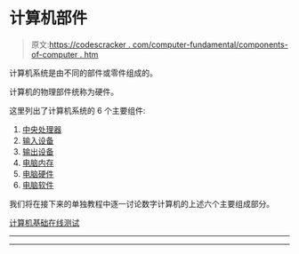 # 计算机部件

> 原文:[https://codescracker . com/computer-fundamental/components-of-computer . htm](https://codescracker.com/computer-fundamental/components-of-computer.htm)

计算机系统是由不同的部件或零件组成的。

计算机的物理部件统称为硬件。

这里列出了计算机系统的 6 个主要组件:

1.  [中央处理器](/computer-fundamental/central-processing-unit-cpu.htm)
2.  [输入设备](/computer-fundamental/input-devices.htm)
3.  [输出设备](/computer-fundamental/output-devices.htm)
4.  [电脑内存](/computer-fundamental/computer-memory-and-types.htm)
5.  [电脑硬件](/computer-fundamental/computer-hardware.htm)
6.  [电脑软件](/computer-fundamental/computer-software.htm)

我们将在接下来的单独教程中逐一讨论数字计算机的上述六个主要组成部分。

[计算机基础在线测试](/exam/showtest.php?subid=14)

* * *

* * *